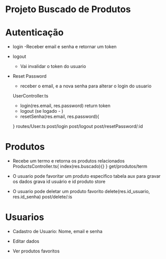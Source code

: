 # Projeto Buscado de Produtos

# Autenticação

- login
  -Receber email e senha e retornar um token
- logout
  - Vai invalidar o token do usuario
- Reset Password

  - receber o email, e a nova senha para alterar o login do usuario

  UserController.ts

  - login(res.email, res.password)
    return token
  - logout (se logado - )
  - resetSenha(res.email, res.password){

  }
  routes/User.ts
  post/login
  post/logout
  post/resetPassword/:id

# Produtos

- Recebe um termo e retorna os produtos relacionados
  ProductsController.ts{
  index(res.buscado){}
  }
  get/produtos/term

- O usuario pode favoritar um produto especifico
  tabela aux para gravar os dados
  grava id usuário e id produto
  store

- O usuario pode deletar um produto favorito
  delete(res.id_usuario, res.id_senha)
  post/delete/:is

# Usuarios

- Cadastro de Usuario: Nome, email e senha

- Editar dados
- Ver produtos favoritos
